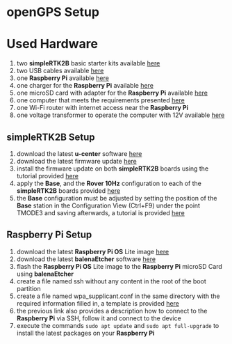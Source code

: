 # openGPS Setup

# Used Hardware
1. two **simpleRTK2B** basic starter kits available [here](https://www.ardusimple.com/product/simplertk2b-basic-starter-kit-ip65/)
2. two USB cables available [here](https://www.amazon.de/AmazonBasics-Male-Micro-Cable-Black/dp/B07232M876/)
3. one **Raspberry Pi** available [here](https://www.raspberrypi.org/products/raspberry-pi-4-model-b/)
4. one charger for the **Raspberry Pi** available [here](https://www.raspberrypi.org/products/type-c-power-supply/)
5. one microSD card with adapter for the **Raspberry Pi** available [here](https://www.amazon.de/SanDisk-Ultra-Micro-Adapter-SDSQUNC-016G-GN6MA/dp/B010Q57SEE/)
6. one computer that meets the requirements presented [here](https://geizhals.at/?cat=nb&xf=10929_Windows+10%7E13345_LTE%7E13732_2%7E2379_15%7E83_Touchscreen%7E9_1920x1080)
7. one Wi-Fi router with internet access near the **Raspberry Pi**
8. one voltage transformer to operate the computer with 12V available [here](https://www.amazon.de/Spannungswandler-Wechselrichter-BESTEK-Zigarettenanzünder-Autobatterieclips/dp/B00JGJL4ZQ/)

## simpleRTK2B Setup
1. download the latest **u-center** software [here](https://www.u-blox.com/en/product/u-center)
2. download the latest firmware update [here](https://www.u-blox.com/en/product/zed-f9p-module#tab-documentation-resources)
3. install the firmware update on both **simpleRTK2B** boards using the tutorial provided [here](https://www.ardusimple.com/zed-f9p-firmware-update-with-simplertk2b/)
4. apply the **Base**, and the **Rover 10Hz** configuration to each of the **simpleRTK2B** boards provided [here](https://www.ardusimple.com/configuration-files/)
5. the **Base** configuration must be adjusted by setting the position of the **Base** station in the Configuration View (Ctrl+F9) under the point TMODE3 and saving afterwards, a tutorial is provided [here](https://www.youtube.com/watch?v=FpkUXmM7mrc)

## Raspberry Pi Setup
1. download the latest **Raspberry Pi OS** Lite image [here](https://www.raspberrypi.org/software/operating-systems/)
2. download the latest **balenaEtcher** software [here](https://www.balena.io/etcher/)
3. flash the **Raspberry Pi OS** Lite image to the **Raspberry Pi** microSD Card using **balenaEtcher**
4. create a file named ssh without any content in the root of the boot partition
5. create a file named wpa_supplicant.conf in the same directory with the required information filled in, a template is provided [here](https://medium.com/coinmonks/run-raspberry-pi-in-a-true-headless-state-cfb3431667de)
6. the previous link also provides a description how to connect to the **Raspberry Pi** via SSH, follow it and connect to the device
7. execute the commands ```sudo apt update``` and ```sudo apt full-upgrade``` to install the latest packages on your **Raspberry Pi**




